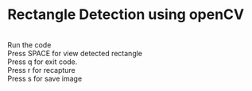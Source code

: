 # Rectangle Detection using openCV
<br>
Run the code
<br>
Press SPACE for view detected rectangle
<br>
Press q for exit code.
<br>
Press r for recapture
<br>
Press s for save image
